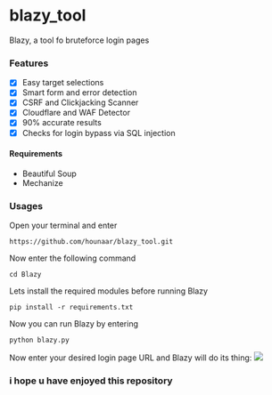 # blazy_tool
Blazy, a tool fo bruteforce login pages


### Features
- [x] Easy target selections
- [x] Smart form and error detection
- [x] CSRF and Clickjacking Scanner
- [x] Cloudflare and WAF Detector
- [x] 90% accurate results
- [x] Checks for login bypass via SQL injection

#### Requirements
- Beautiful Soup
- Mechanize
### Usages
Open your terminal and enter
```
https://github.com/hounaar/blazy_tool.git
```
Now enter the following command
```
cd Blazy
```
Lets install the required modules before running Blazy
```
pip install -r requirements.txt
```
Now you can run Blazy by entering
```
python blazy.py
```
Now enter your desired login page URL and Blazy will do its thing:
<img src='https://i.imgur.com/Ye0ZMpe.png' />


### i hope u have enjoyed this repository
